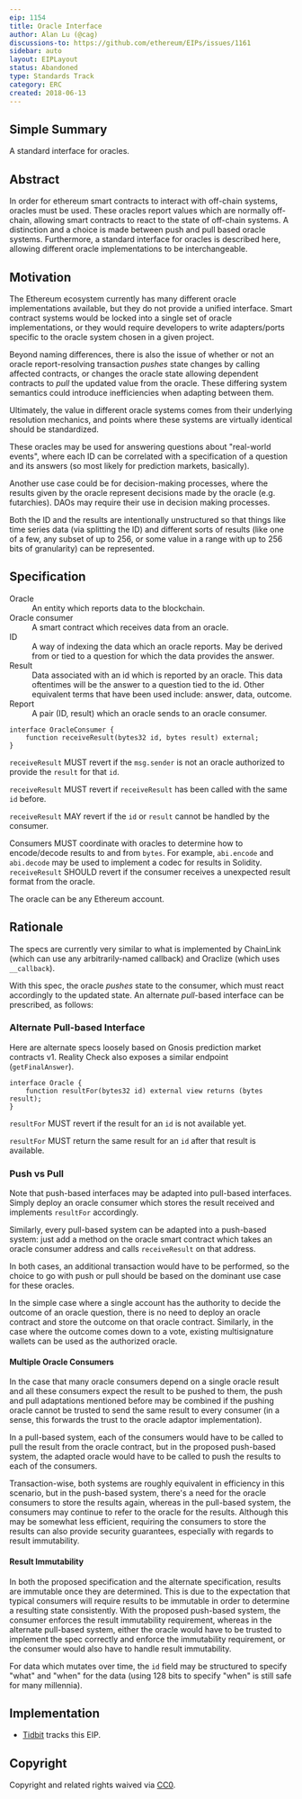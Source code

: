```yaml
---
eip: 1154
title: Oracle Interface
author: Alan Lu (@cag)
discussions-to: https://github.com/ethereum/EIPs/issues/1161
sidebar: auto
layout: EIPLayout
status: Abandoned
type: Standards Track
category: ERC
created: 2018-06-13
---
```


## Simple Summary

A standard interface for oracles.

## Abstract

In order for ethereum smart contracts to interact with off-chain systems, oracles must be used. These oracles report values which are normally off-chain, allowing smart contracts to react to the state of off-chain systems. A distinction and a choice is made between push and pull based oracle systems. Furthermore, a standard interface for oracles is described here, allowing different oracle implementations to be interchangeable.

## Motivation

The Ethereum ecosystem currently has many different oracle implementations available, but they do not provide a unified interface. Smart contract systems would be locked into a single set of oracle implementations, or they would require developers to write adapters/ports specific to the oracle system chosen in a given project.

Beyond naming differences, there is also the issue of whether or not an oracle report-resolving transaction _pushes_ state changes by calling affected contracts, or changes the oracle state allowing dependent contracts to _pull_ the updated value from the oracle. These differing system semantics could introduce inefficiencies when adapting between them.

Ultimately, the value in different oracle systems comes from their underlying resolution mechanics, and points where these systems are virtually identical should be standardized.

These oracles may be used for answering questions about "real-world events", where each ID can be correlated with a specification of a question and its answers (so most likely for prediction markets, basically).

Another use case could be for decision-making processes, where the results given by the oracle represent decisions made by the oracle (e.g. futarchies). DAOs may require their use in decision making processes.

Both the ID and the results are intentionally unstructured so that things like time series data (via splitting the ID) and different sorts of results (like one of a few, any subset of up to 256, or some value in a range with up to 256 bits of granularity) can be represented.

## Specification

<dl>
  <dt>Oracle</dt>
  <dd>An entity which reports data to the blockchain.</dd>

  <dt>Oracle consumer</dt>
  <dd>A smart contract which receives data from an oracle.</dd>

  <dt>ID</dt>
  <dd>A way of indexing the data which an oracle reports. May be derived from or tied to a question for which the data provides the answer.</dd>

  <dt>Result</dt>
  <dd>Data associated with an id which is reported by an oracle. This data oftentimes will be the answer to a question tied to the id. Other equivalent terms that have been used include: answer, data, outcome.</dd>

  <dt>Report</dt>
  <dd>A pair (ID, result) which an oracle sends to an oracle consumer.</dd>
</dl>

```solidity
interface OracleConsumer {
    function receiveResult(bytes32 id, bytes result) external;
}
```

`receiveResult` MUST revert if the `msg.sender` is not an oracle authorized to provide the `result` for that `id`.

`receiveResult` MUST revert if `receiveResult` has been called with the same `id` before.

`receiveResult` MAY revert if the `id` or `result` cannot be handled by the consumer.

Consumers MUST coordinate with oracles to determine how to encode/decode results to and from `bytes`. For example, `abi.encode` and `abi.decode` may be used to implement a codec for results in Solidity. `receiveResult` SHOULD revert if the consumer receives a unexpected result format from the oracle.

The oracle can be any Ethereum account.

## Rationale

The specs are currently very similar to what is implemented by ChainLink (which can use any arbitrarily-named callback) and Oraclize (which uses `__callback`).

With this spec, the oracle _pushes_ state to the consumer, which must react accordingly to the updated state. An alternate _pull_-based interface can be prescribed, as follows:

### Alternate Pull-based Interface

Here are alternate specs loosely based on Gnosis prediction market contracts v1. Reality Check also exposes a similar endpoint (`getFinalAnswer`).

```solidity
interface Oracle {
    function resultFor(bytes32 id) external view returns (bytes result);
}
```

`resultFor` MUST revert if the result for an `id` is not available yet.

`resultFor` MUST return the same result for an `id` after that result is available.

### Push vs Pull

Note that push-based interfaces may be adapted into pull-based interfaces. Simply deploy an oracle consumer which stores the result received and implements `resultFor` accordingly.

Similarly, every pull-based system can be adapted into a push-based system: just add a method on the oracle smart contract which takes an oracle consumer address and calls `receiveResult` on that address.

In both cases, an additional transaction would have to be performed, so the choice to go with push or pull should be based on the dominant use case for these oracles.

In the simple case where a single account has the authority to decide the outcome of an oracle question, there is no need to deploy an oracle contract and store the outcome on that oracle contract. Similarly, in the case where the outcome comes down to a vote, existing multisignature wallets can be used as the authorized oracle.

#### Multiple Oracle Consumers

In the case that many oracle consumers depend on a single oracle result and all these consumers expect the result to be pushed to them, the push and pull adaptations mentioned before may be combined if the pushing oracle cannot be trusted to send the same result to every consumer (in a sense, this forwards the trust to the oracle adaptor implementation).

In a pull-based system, each of the consumers would have to be called to pull the result from the oracle contract, but in the proposed push-based system, the adapted oracle would have to be called to push the results to each of the consumers.

Transaction-wise, both systems are roughly equivalent in efficiency in this scenario, but in the push-based system, there's a need for the oracle consumers to store the results again, whereas in the pull-based system, the consumers may continue to refer to the oracle for the results. Although this may be somewhat less efficient, requiring the consumers to store the results can also provide security guarantees, especially with regards to result immutability.

#### Result Immutability

In both the proposed specification and the alternate specification, results are immutable once they are determined. This is due to the expectation that typical consumers will require results to be immutable in order to determine a resulting state consistently. With the proposed push-based system, the consumer enforces the result immutability requirement, whereas in the alternate pull-based system, either the oracle would have to be trusted to implement the spec correctly and enforce the immutability requirement, or the consumer would also have to handle result immutability.

For data which mutates over time, the `id` field may be structured to specify "what" and "when" for the data (using 128 bits to specify "when" is still safe for many millennia).

## Implementation

- [Tidbit](https://github.com/levelkdev/tidbit) tracks this EIP.

## Copyright

Copyright and related rights waived via [CC0](https://creativecommons.org/publicdomain/zero/1.0/).
